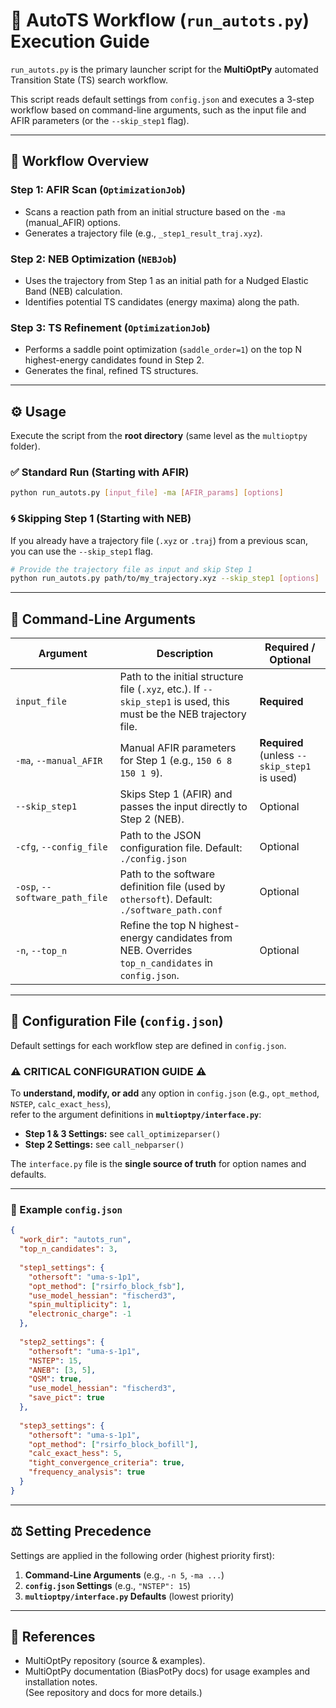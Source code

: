 # 🚀 AutoTS Workflow (`run_autots.py`) Execution Guide

`run_autots.py` is the primary launcher script for the **MultiOptPy** automated Transition State (TS) search workflow.

This script reads default settings from `config.json` and executes a 3-step workflow based on command-line arguments, such as the input file and AFIR parameters (or the `--skip_step1` flag).

---

## 🧩 Workflow Overview

### **Step 1: AFIR Scan** (`OptimizationJob`)
- Scans a reaction path from an initial structure based on the `-ma` (manual_AFIR) options.
- Generates a trajectory file (e.g., `_step1_result_traj.xyz`).

### **Step 2: NEB Optimization** (`NEBJob`)
- Uses the trajectory from Step 1 as an initial path for a Nudged Elastic Band (NEB) calculation.
- Identifies potential TS candidates (energy maxima) along the path.

### **Step 3: TS Refinement** (`OptimizationJob`)
- Performs a saddle point optimization (`saddle_order=1`) on the top N highest-energy candidates found in Step 2.
- Generates the final, refined TS structures.

---

## ⚙️ Usage

Execute the script from the **root directory** (same level as the `multioptpy` folder).

### ✅ Standard Run (Starting with AFIR)

```bash
python run_autots.py [input_file] -ma [AFIR_params] [options]
```

### 🌀 Skipping Step 1 (Starting with NEB)

If you already have a trajectory file (`.xyz` or `.traj`) from a previous scan, you can use the `--skip_step1` flag.

```bash
# Provide the trajectory file as input and skip Step 1
python run_autots.py path/to/my_trajectory.xyz --skip_step1 [options]
```

---

## 🧾 Command-Line Arguments

| Argument | Description | Required / Optional |
|---|---|---|
| `input_file` | Path to the initial structure file (`.xyz`, etc.). If `--skip_step1` is used, this must be the NEB trajectory file. | **Required** |
| `-ma`, `--manual_AFIR` | Manual AFIR parameters for Step 1 (e.g., `150 6 8 150 1 9`). | **Required** (unless `--skip_step1` is used) |
| `--skip_step1` | Skips Step 1 (AFIR) and passes the input directly to Step 2 (NEB). | Optional |
| `-cfg`, `--config_file` | Path to the JSON configuration file. Default: `./config.json` | Optional |
| `-osp`, `--software_path_file` | Path to the software definition file (used by `othersoft`). Default: `./software_path.conf` | Optional |
| `-n`, `--top_n` | Refine the top N highest-energy candidates from NEB. Overrides `top_n_candidates` in `config.json`. | Optional |

---

## 🧠 Configuration File (`config.json`)

Default settings for each workflow step are defined in `config.json`.

### ⚠️ CRITICAL CONFIGURATION GUIDE ⚠️

To **understand, modify, or add** any option in `config.json` (e.g., `opt_method`, `NSTEP`, `calc_exact_hess`),  
refer to the argument definitions in **`multioptpy/interface.py`**:

- **Step 1 & 3 Settings:** see `call_optimizeparser()`  
- **Step 2 Settings:** see `call_nebparser()`

The `interface.py` file is the **single source of truth** for option names and defaults.

---

### 🧩 Example `config.json`

```json
{
  "work_dir": "autots_run",
  "top_n_candidates": 3,
  
  "step1_settings": {
    "othersoft": "uma-s-1p1",
    "opt_method": ["rsirfo_block_fsb"],
    "use_model_hessian": "fischerd3",
    "spin_multiplicity": 1,
    "electronic_charge": -1
  },
  
  "step2_settings": {
    "othersoft": "uma-s-1p1",
    "NSTEP": 15,
    "ANEB": [3, 5],
    "QSM": true,
    "use_model_hessian": "fischerd3",
    "save_pict": true
  },
  
  "step3_settings": {
    "othersoft": "uma-s-1p1",
    "opt_method": ["rsirfo_block_bofill"],
    "calc_exact_hess": 5,
    "tight_convergence_criteria": true,
    "frequency_analysis": true
  }
}
```

---

## ⚖️ Setting Precedence

Settings are applied in the following order (highest priority first):

1. **Command-Line Arguments** (e.g., `-n 5`, `-ma ...`)  
2. **`config.json` Settings** (e.g., `"NSTEP": 15`)  
3. **`multioptpy/interface.py` Defaults** (lowest priority)

---

## 📘 References

- MultiOptPy repository (source & examples).  
- MultiOptPy documentation (BiasPotPy docs) for usage examples and installation notes.  
(See repository and docs for more details.)
